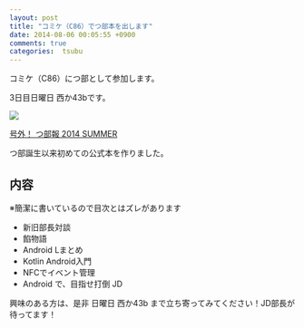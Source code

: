 ```yaml
---
layout: post
title: "コミケ（C86）でつ部本を出します"
date: 2014-08-06 00:05:55 +0900
comments: true
categories:  tsubu
---
```


コミケ（C86）につ部として参加します。

<!--more-->

3日目日曜日 西か43bです。

![](/images/tsubu/c86-top.jpg)

[号外！ つ部報 2014 SUMMER](https://webcatalog-free.circle.ms/Circle/11305472)

つ部誕生以来初めての公式本を作りました。

## 内容

※簡潔に書いているので目次とはズレがあります

* 新旧部長対談
* 餡物語
* Android Lまとめ
* Kotlin Android入門
* NFCでイベント管理
* Android で、目指せ打倒 JD


興味のある方は、是非 日曜日 西か43b まで立ち寄ってみてください！JD部長が待ってます！